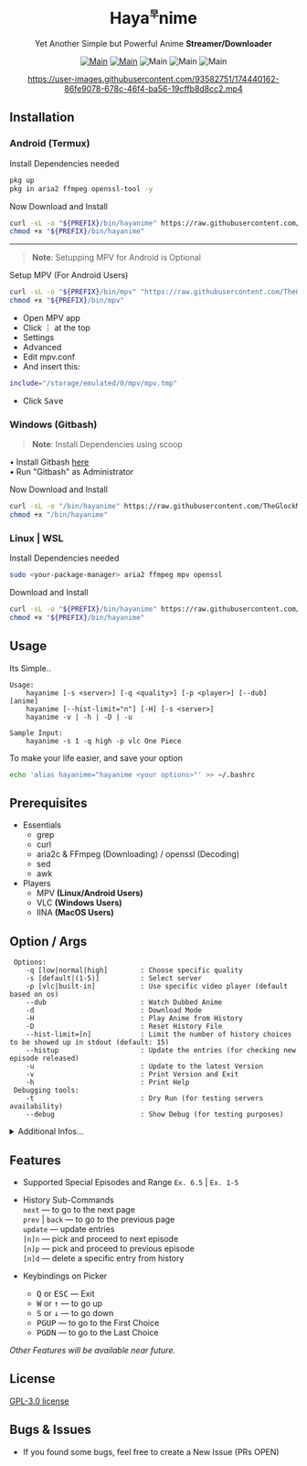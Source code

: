 
<h1 align="center">Haya<sup><sub><sup>早</sup></sub></sup>nime</h1>
<div align="center">

Yet Another Simple but Powerful Anime **Streamer/Downloader**


[![Main](https://img.shields.io/badge/Maintainer-TheGlockMisc-green?style=flat-square)](https://github.com/TheGlockMisc)
[![Main](https://img.shields.io/badge/Maintainer-Zudeath-green?style=flat-square)](https://github.com/Zudeath)
![Main](https://img.shields.io/badge/OS-Linux-blue?style=flat-square)
![Main](https://img.shields.io/badge/OS-Windows-blue?style=flat-square)
![Main](https://img.shields.io/badge/OS-Android-blue?style=flat-square)

https://user-images.githubusercontent.com/93582751/174440162-86fe9078-678c-46f4-ba56-19cffb8d8cc2.mp4

</div>

## Installation
### Android (Termux)
Install Dependencies needed
```sh
pkg up
pkg in aria2 ffmpeg openssl-tool -y
```

Now Download and Install
```sh
curl -sL -o "${PREFIX}/bin/hayanime" https://raw.githubusercontent.com/TheGlockMisc/hayanime/master/hayanime
chmod +x "${PREFIX}/bin/hayanime"
```
___
> **Note**: Setupping MPV for Android is Optional

Setup MPV (For Android Users)
```sh
curl -sL -o "${PREFIX}/bin/mpv" "https://raw.githubusercontent.com/TheGlockMisc/mpv-android-argparse/master/mpv"
chmod +x "${PREFIX}/bin/mpv"
```

- Open MPV app<br>
- Click <kbd>⋮</kbd> at the top<br>
- Settings<br>
- Advanced<br>
- Edit mpv.conf<br>
- And insert this:
```sh
include="/storage/emulated/0/mpv/mpv.tmp"
```
- Click <kbd>Save</kbd>

### Windows (Gitbash)

> **Note**: Install Dependencies using scoop

• Install Gitbash [here](https://git-scm.com/download/win)<br>
• Run "Gitbash" as Administrator

Now Download and Install
```sh
curl -sL -o "/bin/hayanime" https://raw.githubusercontent.com/TheGlockMisc/hayanime/master/hayanime
chmod +x "/bin/hayanime"
```

### Linux | WSL 

Install Dependencies needed
```sh
sudo <your-package-manager> aria2 ffmpeg mpv openssl
```

Download and Install
```sh
curl -sL -o "${PREFIX}/bin/hayanime" https://raw.githubusercontent.com/TheGlockMisc/hayanime/master/hayanime
chmod +x "${PREFIX}/bin/hayanime"
```

## Usage
Its Simple..
```
Usage:
    hayanime [-s <server>] [-q <quality>] [-p <player>] [--dub] [anime]
    hayanime [--hist-limit="n"] [-H] [-s <server>]
    hayanime -v | -h | -D | -u
    
Sample Input:
    hayanime -s 1 -q high -p vlc One Piece
```

To make your life easier, and save your option
```sh
echo 'alias hayanime="hayanime <your options>"' >> ~/.bashrc
```

## Prerequisites 
+ Essentials
  + grep
  + curl
  + aria2c & FFmpeg (Downloading) / openssl (Decoding)
  + sed
  + awk
+ Players
  + MPV **(Linux/Android Users)**
  + VLC **(Windows Users)**
  + IINA **(MacOS Users)**

## Option / Args
```
 Options:
    -q [low|normal|high]        : Choose specific quality                               
    -s [default|(1-5)]          : Select server                                         
    -p [vlc|built-in]           : Use specific video player (default based on os)              
    --dub                       : Watch Dubbed Anime                                    
    -d                          : Download Mode             
    -H                          : Play Anime from History
    -D                          : Reset History File
    --hist-limit=[n]            : Limit the number of history choices to be showed up in stdout (default: 15)
    --histup                    : Update the entries (for checking new episode released)
    -u                          : Update to the latest Version                          
    -v                          : Print Version and Exit                                
    -h                          : Print Help
 Debugging tools:
    -t                          : Dry Run (for testing servers availability)
    --debug                     : Show Debug (for testing purposes)
```
<details>
<summary>Additional Infos...</summary><br>

+ The quality selection on `-p built-in` and in some servers are not available. (default: Auto)
+ Server Selection is optional, Server 1 is fast but most of the time                     it always break
+ Incase of the default ones is not working, please choose the backup.
+ Built-in video player is only for termux (Android) users.

Vibration/Notification Signal, you can identify it when:
- `1 Vibration/s` : Something succeeds without errors
- `2 Vibration/s` : An error or something was failed

| Exit Codes: | Description |
| ------- | ------- |
| 0 | No Error |
| 1 | An Error occured or the process was destructed by an Exception |
| 2 | Exited using "Iterrupt"

</details>

## Features
+ Supported Special Episodes and Range
`Ex. 6.5` | `Ex. 1-5`

+ History Sub-Commands<br>
`next` — to go to the next page<br>
`prev` | `back` — to go to the previous page<br>
`update` — update entries<br>
`[n]n` — pick and proceed to next episode<br>
`[n]p` — pick and proceed to previous episode<br>
`[n]d` — delete a specific entry from history

+ Keybindings on Picker<br>
   - <kbd>Q</kbd> or <kbd>ESC</kbd>		— Exit
   - <kbd>W</kbd> or <kbd>↑</kbd>		— to go up
   - <kbd>S</kbd> or <kbd>↓</kbd>	— to go down
   - <kbd>PGUP</kbd>			— to go to the First Choice
   - <kbd>PGDN</kbd>			— to go to the Last Choice

*Other Features will be available near future.*

## License
[GPL-3.0 license](https://github.com/TheGlockMisc/hayanime/blob/master/LICENSE)

## Bugs & Issues
- If you found some bugs, feel free to create a New Issue (PRs OPEN)
